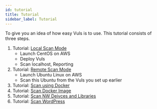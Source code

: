 ```yaml
---
id: tutorial
title: Tutorial 
sidebar_label: Tutorial
---
```


To give you an idea of how easy Vuls is to use. 
This tutorial consists of three steps.

1. Tutorial: [Local Scan Mode](tutorial-local-scan.md)
      - Launch CentOS on AWS
      - Deploy Vuls
      - Scan localhost, Reporting
1. Tutorial: [Remote Scan Mode](tutorial-remote-scan.md)
      - Launch Ubuntu Linux on AWS
      - Scan this Ubuntu from the Vuls you set up earlier
1. Tutorial: [Scan using Docker](tutorial-docker.md)
1. Tutorial: [Scan Docker Image](tutorial-scan-docker-image.md)
1. Tutorial: [Scan NW Deivces and Libraries](usage-scan-non-os-packages.md)
1. Tutorial: [Scan WordPress](usage-scan-wordpress.md)


